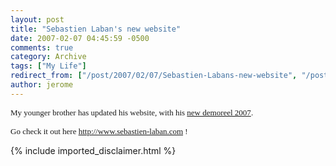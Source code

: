 ```yaml
---
layout: post
title: "Sebastien Laban's new website"
date: 2007-02-07 04:45:59 -0500
comments: true
category: Archive
tags: ["My Life"]
redirect_from: ["/post/2007/02/07/Sebastien-Labans-new-website", "/post/2007/02/07/sebastien-labans-new-website"]
author: jerome
---
```

<!-- more -->
<P><FONT face=Tahoma size=2>My younger brother has updated his website, with&nbsp;his <A href="http://sebastien.laban.free.fr/official/information/demoreel/index.html">new demoreel 2007</A>.</FONT></P>
<P><FONT face=Tahoma size=2>Go check it out here </FONT><A href="http://www.sebastien-laban.com"><FONT face=Tahoma size=2>http://www.sebastien-laban.com</FONT></A><FONT face=Tahoma size=2> !</FONT></P>
{% include imported_disclaimer.html %}
